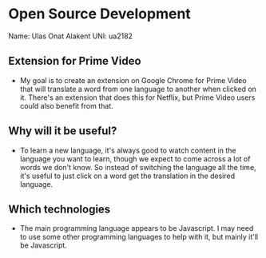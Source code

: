 # Open Source Development

Name: Ulas Onat Alakent
UNI: ua2182


## Extension for Prime Video
- My goal is to create an extension on Google Chrome for Prime Video that will translate a word from one language to another when clicked on it. There's an extension that does this for Netflix, but Prime Video users could also benefit from that.

## Why will it be useful?
- To learn a new language, it's always good to watch content in the language you want to learn, though we expect to come across a lot of words we don't know. So instead of switching the language all the time, it's useful to just click on a word get the translation in the desired language.

## Which technologies
- The main programming language appears to be Javascript. I may need to use some other programming languages to help with it, but mainly it'll be Javascript.